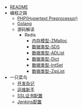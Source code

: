 * [README](/README.md)
* 编程之路
   * [PHP(Hypertext Preprocessor)](/articals/prog.language.php.md)
   * [Golang](/articals/prog.language.go.md)
   * 源码解读
      * Redis
         * [内存模型-ZMalloc](/articals/Redis/Redis内存模型-zmalloc.md)
         * [数据类型-SDS](/articals/Redis/Redis数据类型-SDS解析.md)
         * [数据类型-ADList](/articals/Redis/Redis数据类型-ADList解析.md)
         * [数据类型-Dict](/articals/Redis/Redis数据类型-DICT解析.md)
         * [数据类型-IntSet](/articals/Redis/Redis数据类型-IntSet解析.md)
         * [数据类型-ZipList](/articals/Redis/Redis数据类型-ZipList解析.md)
* 一只菜鸟
   * [开发杂记](/articals/storm.dev.md)
   * [运维新手](/articals/storm.devops.md)
   * [SSL证书配置](/articals/conf.ssl.md)
   * [Jenkins配置](/articals/conf.jenkins.md)
